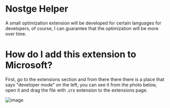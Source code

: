 # Nostge Helper

A small optimization extension will be developed for certain languages for developers, of course, I can guarantee that the optimization will be more over time.

# How do I add this extension to Microsoft?

First, go to the extensions section and from there there there is a place that says "developer mode" on the left, you can see it from the photo below, open it and drag the file with .crx extension to the extensions page.

![image](https://github.com/byeco/Nostge-Code-Optimizer/assets/77041562/f085574e-62c3-419f-a5d6-27191624aed9)
